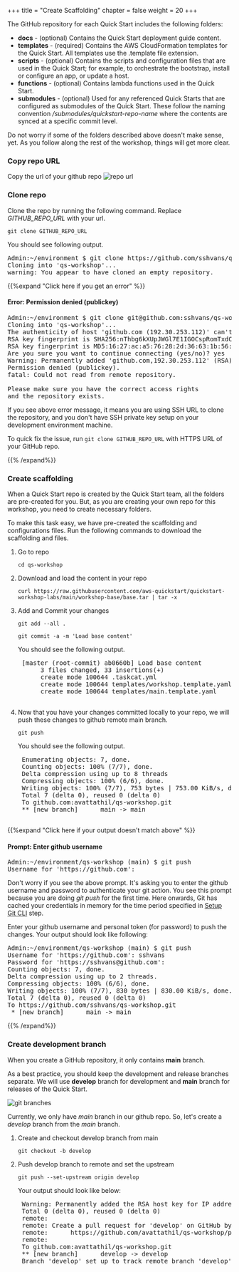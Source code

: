 +++
title = "Create Scaffolding"
chapter = false
weight = 20
+++

The GitHub repository for each Quick Start includes the following folders:

- **docs** - (optional) Contains the Quick Start deployment guide content.
- **templates** - (required) Contains the AWS CloudFormation templates for the Quick Start. All templates use the .template file extension.
- **scripts** - (optional) Contains the scripts and configuration files that are used in the Quick Start; for example, to orchestrate the bootstrap, install or configure an app, or update a host.
- **functions** - (optional) Contains lambda functions used in the Quick Start.
- **submodules** - (optional) Used for any referenced Quick Starts that are configured as submodules of the Quick Start. These follow the naming convention _/submodules/quickstart-repo-name_ where the contents are synced at a specific commit level.

Do not worry if some of the folders described above doesn't make sense, yet. As you follow along the rest of the workshop, things will get more clear.

### Copy repo URL

Copy the url of your github repo
![repo url](/images/copy-qs-workshop-path.png)

### Clone repo

Clone the repo by running the following command. Replace *GITHUB_REPO_URL* with your url.

`git clone GITHUB_REPO_URL`

You should see following output.
<pre>
Admin:~/environment $ git clone https://github.com/sshvans/qs-workshop.git
Cloning into 'qs-workshop'...
warning: You appear to have cloned an empty repository.
</pre>

{{%expand "Click here if you get an error" %}}
#### Error: Permission denied (publickey)
<pre>
Admin:~/environment $ git clone git@github.com:sshvans/qs-workshop.git
Cloning into 'qs-workshop'...
The authenticity of host 'github.com (192.30.253.112)' can't be established.
RSA key fingerprint is SHA256:nThbg6kXUpJWGl7E1IGOCspRomTxdCARLviKw6E5SY8.
RSA key fingerprint is MD5:16:27:ac:a5:76:28:2d:36:63:1b:56:4d:eb:df:a6:48.
Are you sure you want to continue connecting (yes/no)? yes
Warning: Permanently added 'github.com,192.30.253.112' (RSA) to the list of known hosts.
Permission denied (publickey).
fatal: Could not read from remote repository.

Please make sure you have the correct access rights
and the repository exists.
</pre>

If you see above error message, it means you are using SSH URL to clone the repository, and you don't have SSH private key setup on your development environment machine.

To quick fix the issue, run `git clone GITHUB_REPO_URL` with HTTPS URL of your GitHub repo. 

{{% /expand%}}

### Create scaffolding
When a Quick Start repo is created by the Quick Start team, all the folders are pre-created for you. But, as you are creating your own repo for this workshop, you need to create necessary folders.

To make this task easy, we have pre-created the scaffolding and configurations files. Run the following commands to download the scaffolding and files.

1. Go to repo

 	`cd qs-workshop`

2. Download and load the content in your repo

	```
	curl https://raw.githubusercontent.com/aws-quickstart/quickstart-workshop-labs/main/workshop-base/base.tar | tar -x
	```

3. Add and Commit your changes

	`git add --all .`

	`git commit -a -m 'Load base content'`
	
	You should see the following output.
	
	<pre>
	[master (root-commit) ab0660b] Load base content
	 	 3 files changed, 33 insertions(+)
		 create mode 100644 .taskcat.yml
		 create mode 100644 templates/workshop.template.yaml
		 create mode 100644 templates/main.template.yaml
	</pre>

4. Now that you have your changes committed locally to your repo, we will push these changes to github remote main branch.

	`git push`
	
	You should see the following output.
	
	<pre>
	Enumerating objects: 7, done.
	Counting objects: 100% (7/7), done.
	Delta compression using up to 8 threads
	Compressing objects: 100% (6/6), done.
	Writing objects: 100% (7/7), 753 bytes | 753.00 KiB/s, done.
	Total 7 (delta 0), reused 0 (delta 0)
	To github.com:avattathil/qs-workshop.git
	** [new branch]      main -> main
	</pre>

{{%expand "Click here if your output doesn't match above" %}}
#### Prompt: Enter github username
<pre>
Admin:~/environment/qs-workshop (main) $ git push
Username for 'https://github.com':
</pre>

Don't worry if you see the above prompt. It's asking you to enter the github username and password to authenticate your git action. You see this prompt because you are doing *git push* for the first time. Here onwards, Git has cached your credentials in memory for the time period specified in [Setup Git CLI](/10_prerequisites/40_setup_github_cli.html#configure-git-credentials) step. 

Enter your github username and personal token (for password) to push the changes. Your output should look like following:

<pre>
Admin:~/environment/qs-workshop (main) $ git push
Username for 'https://github.com': sshvans
Password for 'https://sshvans@github.com': 
Counting objects: 7, done.
Delta compression using up to 2 threads.
Compressing objects: 100% (6/6), done.
Writing objects: 100% (7/7), 830 bytes | 830.00 KiB/s, done.
Total 7 (delta 0), reused 0 (delta 0)
To https://github.com/sshvans/qs-workshop.git
 * [new branch]      main -> main
</pre>
{{% /expand%}}

### Create development branch

When you create a GitHub repository, it only contains **main** branch. 

As a best practice, you should keep the development and release branches separate. We will use **develop** branch for development and **main** branch for releases of the Quick Start. 

![git branches](/images/git-branches.png?height=50%&width=50%)

Currently, we only have _main_ branch in our github repo. So, let's create a _develop_ branch from the _main_ branch.

1. Create and checkout develop branch from main

	`git checkout -b develop`

2. Push develop branch to remote and set the upstream

	`git push --set-upstream origin develop`
	
	Your  output should look like below:

	<pre>
	Warning: Permanently added the RSA host key for IP address '192.30.253.113' to the list of known hosts.
	Total 0 (delta 0), reused 0 (delta 0)
	remote:
	remote: Create a pull request for 'develop' on GitHub by visiting:
	remote:      https://github.com/avattathil/qs-workshop/pull/new/develop
	remote:
	To github.com:avattathil/qs-workshop.git
	** [new branch]      develop -> develop
	Branch 'develop' set up to track remote branch 'develop' from 'origin'.
	</pre>


